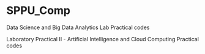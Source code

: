 # SPPU_Comp

Data Science and Big Data Analytics Lab Practical codes

Laboratory Practical II - Artificial Intelligence and Cloud Computing Practical codes
